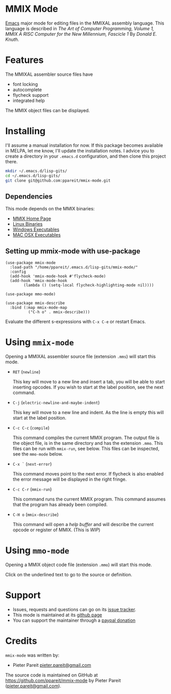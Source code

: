 MMIX Mode
===========

[Emacs](https://www.gnu.org/software/emacs/) major mode for editing
files in the MMIXAL assembly language. This language is described in
*The Art of Computer Programming, Volume 1, MMIX A RISC Computer for
the New Millennium, Fascicle 1* By *Donald E. Knuth*.

Features
==========

The MMIXAL assembler source files have
* font locking
* autocomplete
* flycheck support
* integrated help

The MMIX object files can be displayed.

Installing
============

I'll assume a manual installation for now. If this package becomes
available in MELPA, let me know, I'll update the installation notes.
I advice you to create a directory in your `.emacs.d` configuration,
and then clone this project there.

``` bash
mkdir ~/.emacs.d/lisp-gits/
cd ~/.emacs.d/lisp-gits/
git clone git@github.com:ppareit/mmix-mode.git
```

Dependencies
---------------

This mode depends on the MMIX binaries:

* [MMIX Home Page](http://mmix.cs.hm.edu/)
* [Linux Binaries](http://mmix.cs.hm.edu/bin/index.html)
* [Windows Executables](http://mmix.cs.hm.edu/exe/index.html)
* [MAC OSX Executables](http://mmix.cs.hm.edu/osx/index.html)

Setting up mmix-mode with use-package
---------------------------------------------

``` emacs-lisp
(use-package mmix-mode
  :load-path "/home/ppareit/.emacs.d/lisp-gits/mmix-mode/"
  :config
  (add-hook 'mmix-mode-hook #'flycheck-mode)
  (add-hook 'mmix-mode-hook
	    (lambda () (setq-local flycheck-highlighting-mode nil))))

(use-package mmo-mode)

(use-package mmix-describe
  :bind (:map mmix-mode-map
	      ("C-h o" . mmix-describe)))
```
Evaluate the different s-expressions with `C-x C-e` or restart Emacs.

Using `mmix-mode`
==============================

Opening a MMIXAL assembler source file (extension `.mms`) will start
this mode.

* `RET` (`newline`)
  
  This key will move to a new line and insert a tab, you will be able
  to start inserting opcodes. If you wish to start at the label
  position, see the next command.

* `C-j` (`electric-newline-and-maybe-indent`)

  This key will move to a new line and indent. As the line is empty
  this will start at the label position.

* `C-c C-c` (`compile`)
  
  This command compiles the current MMIX program.  The output file is
  the object file, is in the same directory and has the extension
  `.mmo`. This files can be run with `mmix-run`, see below. This files
  can be inspected, see the `mmo-mode` below.

* `` C-x ` `` (`next-error`)
  
  This command moves point to the next error. If flycheck is also
  enabled the error message will be displayed in the right fringe.

* `C-c C-r` (`mmix-run`)
  
  This command runs the current MMIX program. This command assumes
  that the program has already been compiled.

* `C-H o` (`mmix-describe`)

  This command will open a *help buffer* and will describe the current
  opcode or register of MMIX. (This is _WIP_)
  
Using `mmo-mode`
===================

Opening a MMIX object code file (extension `.mmo`) will start this
mode.

Click on the underlined text to go to the source or definition.

<!-- Customizing -->
<!-- ============= -->

<!-- TBD -->

Support
========

* Issues, requests and questions can go on its [issue tracker](https://github.com/ppareit/mmix-mode/issues).
* This mode is maintained at its [github page](https://github.com/ppareit/mmix-mode)
* You can support the maintainer through a [paypal donation](https://www.paypal.com/cgi-bin/webscr?cmd=_s-xclick&hosted_button_id=ZBVLYKWYMXQ3G)

Credits
========

`mmix-mode` was written by:

* Pieter Pareit <pieter.pareit@gmail.com>

The source code is maintained on GitHub at
<https://github.com/ppareit/mmix-mode> by Pieter Pareit
(<pieter.pareit@gmail.com>).
